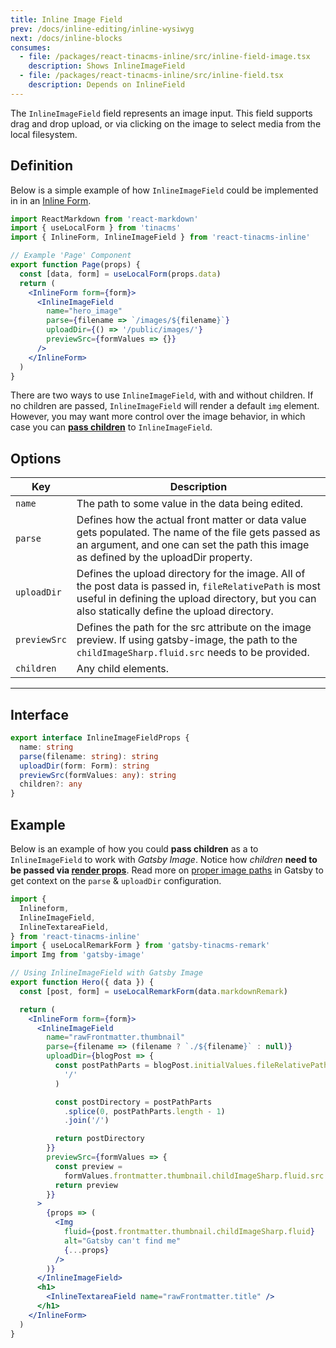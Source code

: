 ```yaml
---
title: Inline Image Field
prev: /docs/inline-editing/inline-wysiwyg
next: /docs/inline-blocks
consumes:
  - file: /packages/react-tinacms-inline/src/inline-field-image.tsx
    description: Shows InlineImageField
  - file: /packages/react-tinacms-inline/src/inline-field.tsx
    description: Depends on InlineField
---
```


The `InlineImageField` field represents an image input. This field supports drag and drop upload, or via clicking on the image to select media from the local filesystem.

## Definition

Below is a simple example of how `InlineImageField` could be implemented in in an [Inline Form](/docs/inline-editing).

```jsx
import ReactMarkdown from 'react-markdown'
import { useLocalForm } from 'tinacms'
import { InlineForm, InlineImageField } from 'react-tinacms-inline'

// Example 'Page' Component
export function Page(props) {
  const [data, form] = useLocalForm(props.data)
  return (
    <InlineForm form={form}>
      <InlineImageField
        name="hero_image"
        parse={filename => `/images/${filename}`}
        uploadDir={() => '/public/images/'}
        previewSrc={formValues => {}}
      />
    </InlineForm>
  )
}
```

There are two ways to use `InlineImageField`, with and without children. If no children are passed, `InlineImageField` will render a default `img` element. However, you may want more control over the image behavior, in which case you can [**pass children**](/docs/inline-editing/inline-image#example) to `InlineImageField`.

## Options

| Key          | Description                                                                                                                                                                                                 |
| ------------ | ----------------------------------------------------------------------------------------------------------------------------------------------------------------------------------------------------------- |
| `name`       | The path to some value in the data being edited.                                                                                                                                                            |
| `parse`      | Defines how the actual front matter or data value gets populated. The name of the file gets passed as an argument, and one can set the path this image as defined by the uploadDir property.                |
| `uploadDir`  | Defines the upload directory for the image. All of the post data is passed in, `fileRelativePath` is most useful in defining the upload directory, but you can also statically define the upload directory. |
| `previewSrc` | Defines the path for the src attribute on the image preview. If using gatsby-image, the path to the `childImageSharp.fluid.src` needs to be provided.                                                       |
| `children`   | Any child elements.                                                                                                                                                                                         |

---

## Interface

```typescript
export interface InlineImageFieldProps {
  name: string
  parse(filename: string): string
  uploadDir(form: Form): string
  previewSrc(formValues: any): string
  children?: any
}
```

## Example

Below is an example of how you could **pass children** as a to `InlineImageField` to work with _Gatsby Image_. Notice how _children_ **need to be passed via [render props](https://reactjs.org/docs/render-props.html)**. Read more on [proper image paths](/docs/fields/image#proper-image-paths-in-gatsby) in Gatsby to get context on the `parse` & `uploadDir` configuration.

```jsx
import {
  Inlineform,
  InlineImageField,
  InlineTextareaField,
} from 'react-tinacms-inline'
import { useLocalRemarkForm } from 'gatsby-tinacms-remark'
import Img from 'gatsby-image'

// Using InlineImageField with Gatsby Image
export function Hero({ data }) {
  const [post, form] = useLocalRemarkForm(data.markdownRemark)

  return (
    <InlineForm form={form}>
      <InlineImageField
        name="rawFrontmatter.thumbnail"
        parse={filename => (filename ? `./${filename}` : null)}
        uploadDir={blogPost => {
          const postPathParts = blogPost.initialValues.fileRelativePath.split(
            '/'
          )

          const postDirectory = postPathParts
            .splice(0, postPathParts.length - 1)
            .join('/')

          return postDirectory
        }}
        previewSrc={formValues => {
          const preview =
            formValues.frontmatter.thumbnail.childImageSharp.fluid.src
          return preview
        }}
      >
        {props => (
          <Img
            fluid={post.frontmatter.thumbnail.childImageSharp.fluid}
            alt="Gatsby can't find me"
            {...props}
          />
        )}
      </InlineImageField>
      <h1>
        <InlineTextareaField name="rawFrontmatter.title" />
      </h1>
    </InlineForm>
  )
}
```

<!-- TODO: no way to edit alt text? implement and make example-->
